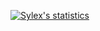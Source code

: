 [![Sylex's statistics](https://github-readme-stats.vercel.app/api?username=x33lyS&show_icons=true&theme=onedark)](#)

